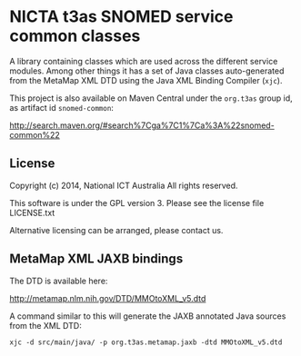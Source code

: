 # NICTA t3as SNOMED service common classes

A library containing classes which are used across the different service modules. Among other things it has a set of Java classes auto-generated from the MetaMap XML DTD using the Java XML Binding Compiler (`xjc`).

This project is also available on Maven Central under the `org.t3as` group id, as artifact id `snomed-common`:

<http://search.maven.org/#search%7Cga%7C1%7Ca%3A%22snomed-common%22>

## License

Copyright (c) 2014, National ICT Australia
All rights reserved.

This software is under the GPL version 3.
Please see the license file LICENSE.txt

Alternative licensing can be arranged, please contact us.

## MetaMap XML JAXB bindings

The DTD is available here:

<http://metamap.nlm.nih.gov/DTD/MMOtoXML_v5.dtd>

A command similar to this will generate the JAXB annotated Java sources from the XML DTD:

    xjc -d src/main/java/ -p org.t3as.metamap.jaxb -dtd MMOtoXML_v5.dtd
